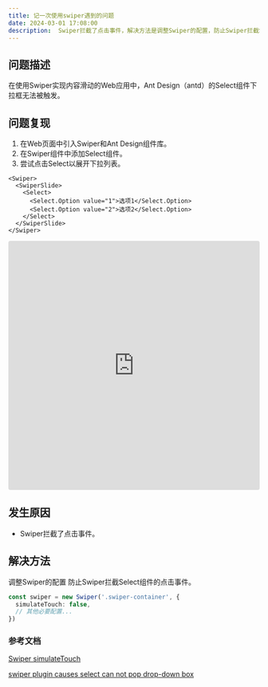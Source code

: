 ```yaml
---
title: 记一次使用swiper遇到的问题
date: 2024-03-01 17:08:00
description:  Swiper拦截了点击事件，解决方法是调整Swiper的配置，防止Swiper拦截Select组件的点击事件。
---
```


## 问题描述

在使用Swiper实现内容滑动的Web应用中，Ant Design（antd）的Select组件下拉框无法被触发。

## 问题复现

1. 在Web页面中引入Swiper和Ant Design组件库。
2. 在Swiper组件中添加Select组件。
3. 尝试点击Select以展开下拉列表。

```tsx
<Swiper>
  <SwiperSlide>
    <Select>
      <Select.Option value="1">选项1</Select.Option>
      <Select.Option value="2">选项2</Select.Option>
    </Select>
  </SwiperSlide>
</Swiper>
```

<iframe src="https://codesandbox.io/p/devbox/ancient-rain-z75sgv?file=%2Fsrc%2FApp.tsx&embed=1"
     style="width:100%; height: 500px; border:0; border-radius: 4px; overflow:hidden;"
     title="ancient-rain"
     allow="accelerometer; ambient-light-sensor; camera; encrypted-media; geolocation; gyroscope; hid; microphone; midi; payment; usb; vr; xr-spatial-tracking"
     sandbox="allow-forms allow-modals allow-popups allow-presentation allow-same-origin allow-scripts"
   ></iframe>

## 发生原因

- Swiper拦截了点击事件。

## 解决方法

调整Swiper的配置
防止Swiper拦截Select组件的点击事件。

```ts
const swiper = new Swiper('.swiper-container', {
  simulateTouch: false,
  // 其他必要配置...
})
```

### 参考文档

[Swiper simulateTouch](https://www.swiper.com.cn/api/touch/56.html)

[swiper plugin causes select can not pop drop-down box](https://stackoverflow.com/questions/16997628/swiper-plugin-causes-select-can-not-pop-drop-down-box)
